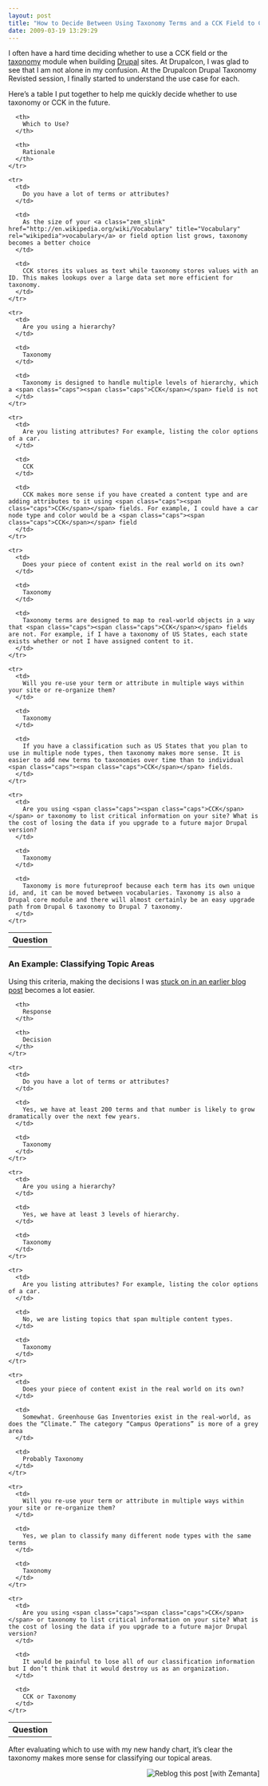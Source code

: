 ```yaml
---
layout: post
title: "How to Decide Between Using Taxonomy Terms and a CCK Field to Classify Content on a Drupal Site"
date: 2009-03-19 13:29:29
---
```


I often have a hard time deciding whether to use a <span class="caps"><span class="caps">CCK</span></span> field or the <a class="zem_slink" href="http://en.wikipedia.org/wiki/Taxonomy" title="Taxonomy" rel="wikipedia">taxonomy</a> module when building <a class="zem_slink" href="http://drupal.org" title="Drupal" rel="homepage">Drupal</a> sites. At Drupalcon, I was glad to see that I am not alone in my confusion. At the Drupalcon Drupal Taxonomy Revisted session, I finally started to understand the use case for each.

Here’s a table I put together to help me quickly decide whether to use taxonomy or <span class="caps"><span class="caps">CCK</span></span> in the future.

<table>
  <tbody>
    <tr>
      <th>
        Question
      </th>
      
      <th>
        Which to Use?
      </th>
      
      <th>
        Rationale
      </th>
    </tr>
    
    <tr>
      <td>
        Do you have a lot of terms or attributes?
      </td>
      
      <td>
        As the size of your <a class="zem_slink" href="http://en.wikipedia.org/wiki/Vocabulary" title="Vocabulary" rel="wikipedia">vocabulary</a> or field option list grows, taxonomy becomes a better choice
      </td>
      
      <td>
        CCK stores its values as text while taxonomy stores values with an ID. This makes lookups over a large data set more efficient for taxonomy.
      </td>
    </tr>
    
    <tr>
      <td>
        Are you using a hierarchy?
      </td>
      
      <td>
        Taxonomy
      </td>
      
      <td>
        Taxonomy is designed to handle multiple levels of hierarchy, which a <span class="caps"><span class="caps">CCK</span></span> field is not
      </td>
    </tr>
    
    <tr>
      <td>
        Are you listing attributes? For example, listing the color options of a car.
      </td>
      
      <td>
        CCK
      </td>
      
      <td>
        CCK makes more sense if you have created a content type and are adding attributes to it using <span class="caps"><span class="caps">CCK</span></span> fields. For example, I could have a car node type and color would be a <span class="caps"><span class="caps">CCK</span></span> field
      </td>
    </tr>
    
    <tr>
      <td>
        Does your piece of content exist in the real world on its own?
      </td>
      
      <td>
        Taxonomy
      </td>
      
      <td>
        Taxonomy terms are designed to map to real-world objects in a way that <span class="caps"><span class="caps">CCK</span></span> fields are not. For example, if I have a taxonomy of US States, each state exists whether or not I have assigned content to it.
      </td>
    </tr>
    
    <tr>
      <td>
        Will you re-use your term or attribute in multiple ways within your site or re-organize them?
      </td>
      
      <td>
        Taxonomy
      </td>
      
      <td>
        If you have a classification such as US States that you plan to use in multiple node types, then taxonomy makes more sense. It is easier to add new terms to taxonomies over time than to individual <span class="caps"><span class="caps">CCK</span></span> fields.
      </td>
    </tr>
    
    <tr>
      <td>
        Are you using <span class="caps"><span class="caps">CCK</span></span> or taxonomy to list critical information on your site? What is the cost of losing the data if you upgrade to a future major Drupal version?
      </td>
      
      <td>
        Taxonomy
      </td>
      
      <td>
        Taxonomy is more futureproof because each term has its own unique id, and, it can be moved between vocabularies. Taxonomy is also a Drupal core module and there will almost certainly be an easy upgrade path from Drupal 6 taxonomy to Drupal 7 taxonomy.
      </td>
    </tr>
  </tbody>
</table>

### An Example: Classifying Topic Areas

Using this criteria, making the decisions I was [stuck on in an earlier blog post][1] becomes a lot easier. 

 [1]: http://www.juliakm.com/paging-niklp-deciding-between-cck-fields-and-taxonomy

<table>
  <tbody>
    <tr>
      <th>
        Question
      </th>
      
      <th>
        Response
      </th>
      
      <th>
        Decision
      </th>
    </tr>
    
    <tr>
      <td>
        Do you have a lot of terms or attributes?
      </td>
      
      <td>
        Yes, we have at least 200 terms and that number is likely to grow dramatically over the next few years.
      </td>
      
      <td>
        Taxonomy
      </td>
    </tr>
    
    <tr>
      <td>
        Are you using a hierarchy?
      </td>
      
      <td>
        Yes, we have at least 3 levels of hierarchy.
      </td>
      
      <td>
        Taxonomy
      </td>
    </tr>
    
    <tr>
      <td>
        Are you listing attributes? For example, listing the color options of a car.
      </td>
      
      <td>
        No, we are listing topics that span multiple content types.
      </td>
      
      <td>
        Taxonomy
      </td>
    </tr>
    
    <tr>
      <td>
        Does your piece of content exist in the real world on its own?
      </td>
      
      <td>
        Somewhat. Greenhouse Gas Inventories exist in the real-world, as does the “Climate.” The category “Campus Operations” is more of a grey area
      </td>
      
      <td>
        Probably Taxonomy
      </td>
    </tr>
    
    <tr>
      <td>
        Will you re-use your term or attribute in multiple ways within your site or re-organize them?
      </td>
      
      <td>
        Yes, we plan to classify many different node types with the same terms
      </td>
      
      <td>
        Taxonomy
      </td>
    </tr>
    
    <tr>
      <td>
        Are you using <span class="caps"><span class="caps">CCK</span></span> or taxonomy to list critical information on your site? What is the cost of losing the data if you upgrade to a future major Drupal version?
      </td>
      
      <td>
        It would be painful to lose all of our classification information but I don’t think that it would destroy us as an organization.
      </td>
      
      <td>
        CCK or Taxonomy
      </td>
    </tr>
  </tbody>
</table>

After evaluating which to use with my new handy chart, it’s clear the taxonomy makes more sense for classifying our topical areas.

<div style="margin-top: 10px; height: 15px;" class="zemanta-pixie">
  <a class="zemanta-pixie-a" href="http://reblog.zemanta.com/zemified/ac85ab0e-dd1c-4623-bb1a-310acd93b65b/" title="Zemified by Zemanta"><img style="border: medium none ; float: right;" class="zemanta-pixie-img" src="http://img.zemanta.com/reblog_e.png?x-id=ac85ab0e-dd1c-4623-bb1a-310acd93b65b" alt="Reblog this post [with Zemanta]" /></a><span class="zem-script more-related"></span>
</div>